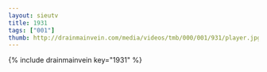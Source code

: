 ```yaml
--- 
layout: sieutv
title: 1931
tags: ["001"]
thumb: http://drainmainvein.com/media/videos/tmb/000/001/931/player.jpg
---
```

{% include drainmainvein key="1931" %} 
